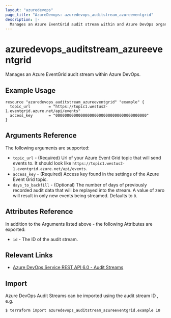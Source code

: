 ```yaml
---
layout: "azuredevops"
page_title: "AzureDevops: azuredevops_auditstream_azureeventgrid"
description: |-
  Manages an Azure EventGrid audit stream within and Azure DevOps organization.
---
```


# azuredevops_auditstream_azureeventgrid

Manages an Azure EventGrid audit stream within Azure DevOps.

## Example Usage

```hcl
resource "azuredevops_auditstream_azureeventgrid" "example" {
  topic_url        = "https://topic1.westus2-1.eventgrid.azure.net/api/events"
  access_key       = "0000000000000000000000000000000000000000"
}
```

## Arguments Reference

The following arguments are supported:

- `topic_url` - (Required) Url of your Azure Event Grid topic that will send events to. It should look like `https://topic1.westus2-1.eventgrid.azure.net/api/events`.
- `access_key` - (Required) Access key found in the settings of the Azure Event Grid topic.
- `days_to_backfill` - (Optional) The number of days of previously recorded audit data that will be replayed into the stream. A value of zero will result in only new events being streamed. Defaults to `0`.

## Attributes Reference

In addition to the Arguments listed above - the following Attributes are exported:

- `id` - The ID of the audit stream.

## Relevant Links

- [Azure DevOps Service REST API 6.0 - Audit Streams](https://docs.microsoft.com/en-us/rest/api/azure/devops/audit/?view=azure-devops-rest-6.0)

## Import

Azure DevOps Audit Streams can be imported using the audit stream ID , e.g.

```shell
$ terraform import azuredevops_auditstream_azureeventgrid.example 10
```

